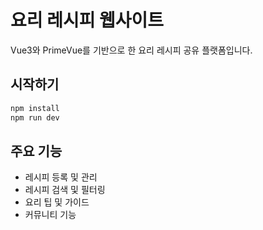 # 요리 레시피 웹사이트

Vue3와 PrimeVue를 기반으로 한 요리 레시피 공유 플랫폼입니다.

## 시작하기

```bash
npm install
npm run dev
```

## 주요 기능

- 레시피 등록 및 관리
- 레시피 검색 및 필터링
- 요리 팁 및 가이드
- 커뮤니티 기능
